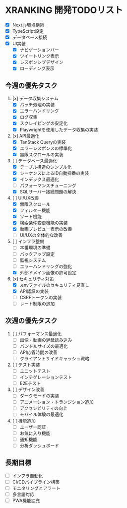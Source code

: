 # XRANKING 開発TODOリスト

- [x] Next.js環境構築
- [x] TypeScript設定
- [x] データベース接続
- [x] UI実装
  - [x] ナビゲーションバー
  - [x] ツイートリンク表示
  - [x] レスポンシブデザイン
  - [x] ローディング表示

## 今週の優先タスク
1. [x] データ収集システム
   - [x] バッチ処理の実装
   - [x] エラーハンドリング
   - [x] ログ収集
   - [x] スクレイピングの安定化
   - [x] Playwrightを使用したデータ収集の実装

2. [x] API最適化
   - [x] TanStack Queryの実装
   - [x] エラーレスポンスの標準化
   - [x] 無限スクロールの実装

3. [ ] データベース最適化
   - [x] テーブル構造のシンプル化
   - [x] シーケンスによるID自動採番の実装
   - [x] インデックス最適化
   - [ ] パフォーマンスチューニング
   - [x] SQLサーバー接続問題の解決

4. [ ] UI/UX改善
   - [x] 無限スクロール
   - [x] フィルター機能
   - [x] ソート機能
   - [x] 検索条件変更機能の実装
   - [x] 動画プレビュー表示の改善
   - [ ] UI/UXの全体的な改善

5. [ ] インフラ整備
   - [ ] 本番環境の準備
   - [ ] バックアップ設定
   - [ ] 監視システム
   - [ ] エラーハンドリングの強化
   - [x] 外部ドメイン画像の許可設定

6. [x] セキュリティ対策
   - [x] .envファイルのセキュリティ見直し
   - [x] API認証の実装
   - [ ] CSRFトークンの実装
   - [ ] レート制限の追加

## 次週の優先タスク
1. [ ] パフォーマンス最適化
   - [ ] 画像・動画の遅延読み込み
   - [ ] バンドルサイズの最適化
   - [ ] API応答時間の改善
   - [ ] クライアントサイドキャッシュ戦略

2. [ ] テスト実装
   - [ ] ユニットテスト
   - [ ] インテグレーションテスト
   - [ ] E2Eテスト

3. [ ] デザイン改善
   - [ ] ダークモードの実装
   - [ ] アニメーション・トランジション追加
   - [ ] アクセシビリティの向上
   - [ ] モバイル体験の最適化

4. [ ] 機能追加
   - [ ] ユーザー認証
   - [ ] お気に入り機能
   - [ ] 通知機能
   - [ ] 分析ダッシュボード

## 長期目標
- [ ] インフラ自動化
- [ ] CI/CDパイプライン構築
- [ ] モニタリングとアラート
- [ ] 多言語対応
- [ ] PWA機能拡充